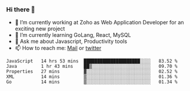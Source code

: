 ### Hi there 👋

- 🔭 I’m currently working at Zoho as Web Application Developer for an exciting new project
- 🌱 I’m currently learning GoLang, React, MySQL
- 💬 Ask me about Javascript, Productivity tools 
- 📫 How to reach me: [Mail](mailto:kvaishak007@gmail.com) or [twitter](https://twitter.com/_kvaishak)

<!--START_SECTION:waka-->
```text
JavaScript   14 hrs 53 mins  █████████████████████░░░░   83.52 % 
Java         1 hr 43 mins    ██▒░░░░░░░░░░░░░░░░░░░░░░   09.70 % 
Properties   27 mins         ▓░░░░░░░░░░░░░░░░░░░░░░░░   02.52 % 
XML          14 mins         ▒░░░░░░░░░░░░░░░░░░░░░░░░   01.36 % 
Go           14 mins         ▒░░░░░░░░░░░░░░░░░░░░░░░░   01.34 % 
```
<!--END_SECTION:waka-->
